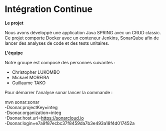 # Intégration Continue

**Le projet**

Nous avons développé une application Java SPRING avec un CRUD classic. Ce projet comporte Docker avec un conteneur Jenkins, SonarQube afin de lancer des analyses de code et des tests unitaires.

**L'équipe**

Notre groupe est composé des personnes suivantes :
- Christopher LUKOMBO
- Mickael MOREIRA
- Guillaume TAKO


Pour démarrer l'analyse sonar lancer la commande :

mvn sonar:sonar \
  -Dsonar.projectKey=integ \
  -Dsonar.organization=integ \
  -Dsonar.host.url=https://sonarcloud.io \
  -Dsonar.login=e7a9f87ecbc37f8459da7b3e493a18f4d017452a